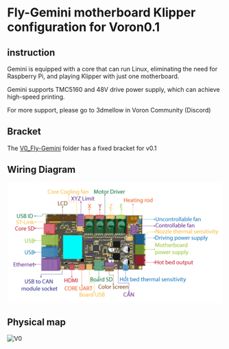Fly-Gemini motherboard Klipper configuration for Voron0.1
=========

## instruction

Gemini is equipped with a core that can run Linux, eliminating the need for Raspberry Pi, and playing Klipper with just one motherboard.

Gemini supports TMC5160 and 48V drive power supply, which can achieve high-speed printing.

For more support, please go to 3dmellow in Voron Community (Discord)

## Bracket

The [V0_Fly-Gemini](/printer_mods/Mellow/V0_Fly-Gemini) folder has a fixed bracket for v0.1

## Wiring Diagram

![Pins](./images/Gemini_v0.1_wiring.png)

## Physical map

![V0](./images/Gemini_v0.1.jpg)

